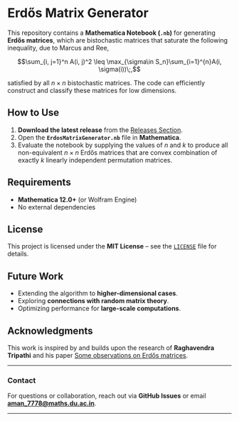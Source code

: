 # Erdős Matrix Generator

This repository contains a **Mathematica Notebook (`.nb`)** for generating **Erdős matrices**, which are bistochastic matrices that saturate the following inequality, due to Marcus and Ree, 
```math
\sum_{i, j=1}^n A(i, j)^2 \leq \max_{\sigma\in S_n}\sum_{i=1}^{n}A(i, \sigma(i))\;,
```
satisfied by all $n \times n$ bistochastic matrices. The code can efficiently construct and classify these matrices for low dimensions.

## How to Use
1. **Download the latest release** from the [Releases Section](https://github.com/amankoir/Erdos-matrices/releases).
2. Open the **`ErdosMatrixGenerator.nb`** file in **Mathematica**.
3. Evaluate the notebook by supplying the values of $n$ and $k$ to produce all non-equivalent $n \times n$ Erdős matrices that are convex combination of exactly $k$ linearly independent permutation matrices.


## Requirements
- **Mathematica 12.0+** (or Wolfram Engine)
- No external dependencies

## License
This project is licensed under the **MIT License** – see the [`LICENSE`](LICENSE) file for details.

## Future Work
- Extending the algorithm to **higher-dimensional cases**.
- Exploring **connections with random matrix theory**.
- Optimizing performance for **large-scale computations**.

## Acknowledgments
This work is inspired by and builds upon the research of **Raghavendra Tripathi** and his paper [Some observations on Erdős matrices](https://www.sciencedirect.com/science/article/pii/S0024379524004749).

---
### **Contact**
For questions or collaboration, reach out via **GitHub Issues** or email **aman_7778@maths.du.ac.in**.

---
